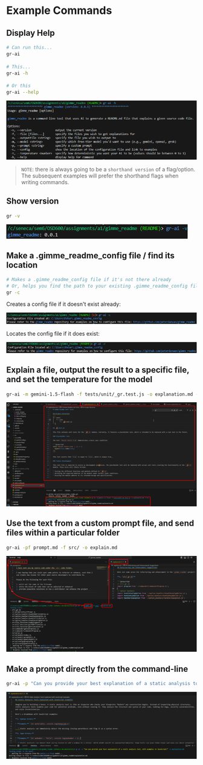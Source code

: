 # Example Commands

## Display Help

```sh
# Can run this...
gr-ai

# This...
gr-ai -h

# Or this
gr-ai --help
```

![help](assets/images/help.png)

> `NOTE`: there is always going to be a `shorthand version` of a flag/option. The subsequent examples will prefer the shorthand flags when writing commands.

## Show version

```sh
gr -v
```

![version](assets/images/version.png)

## Make a .gimme_readme_config file / find its location

```sh
# Makes a .gimme_readme_config file if it's not there already
# Or, helps you find the path to your existing .gimme_readme_config file
gr -c
```

Creates a config file if it doesn't exist already:

![create-config](assets/images/create-config.png)

Locates the config file if it does exist:

![find-config-file](assets/images/find-config.png)

## Explain a file, output the result to a specific file, and set the temperature for the model

```sh
gr-ai -m gemini-1.5-flash -f tests/unit/_gr.test.js -o explanation.md -t 0.1
```

![explain-file](assets/images/explain-file.png)

## Use the text from a custom prompt file, and send files within a particular folder

```sh
gr-ai -pf prompt.md -f src/ -o explain.md
```

![send-a-prompt-file-and-folder](assets/images/send-a-prompt-file-and-folder.png)

## Make a prompt directly from the command-line

```sh
gr-ai -p "Can you provide your best explanation of a static analysis tool, with examples in JavaScript?" -o explanation.md
```

![prompt-from-command-line](assets/images/prompt-from-command-line.png)

